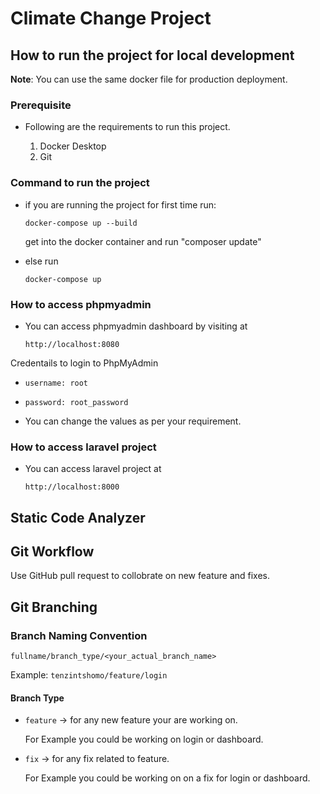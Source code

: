 # Climate Change Project

## How to run the project for local development
**Note**: You can use the same docker file for production deployment.

### Prerequisite

- Following are the requirements to run this project.

    1. Docker Desktop
    2. Git

### Command to run the project

- if you are running the project for first time run:

    `docker-compose up --build`

    get into the docker container and run "composer update"

- else run 

    `docker-compose up`

###  How to access phpmyadmin

- You can access phpmyadmin dashboard by visiting at

    `http://localhost:8080`

Credentails to login to PhpMyAdmin
- `username: root`
- `password: root_password`

- You can change the values as per your requirement.

### How to access laravel project

- You can access laravel project at

    `http://localhost:8000`

## Static Code Analyzer

## Git Workflow

Use GitHub pull request to collobrate on new feature and fixes. 

## Git Branching

### Branch Naming Convention

`fullname/branch_type/<your_actual_branch_name>`

Example: `tenzintshomo/feature/login`

#### Branch Type
- `feature` -> for any new feature your are working on.

    For Example you could be working on login or dashboard.

- `fix` -> for any fix related to feature.

    For Example you could be working on on a fix for login or dashboard.
